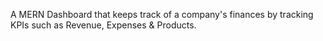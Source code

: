 A MERN Dashboard that keeps track of a company's finances by tracking KPIs such as Revenue, Expenses & Products.


